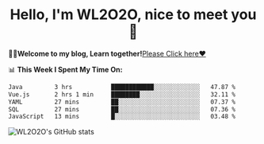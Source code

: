 <h1 align = "center">Hello, I'm WL2O2O, nice to meet you 👋</h1>

🧑‍💻**Welcome to my blog, Learn together!**[Please Click here❤️](https://wl2o2o.github.io)

📊 **This Week I Spent My Time On:**
<!--START_SECTION:waka-->

```txt
Java         3 hrs           ████████████░░░░░░░░░░░░░   47.87 %
Vue.js       2 hrs 1 min     ████████░░░░░░░░░░░░░░░░░   32.11 %
YAML         27 mins         ██░░░░░░░░░░░░░░░░░░░░░░░   07.37 %
SQL          27 mins         ██░░░░░░░░░░░░░░░░░░░░░░░   07.36 %
JavaScript   13 mins         █░░░░░░░░░░░░░░░░░░░░░░░░   03.48 %
```

<!--END_SECTION:waka-->

![WL2O2O's GitHub stats](https://github-readme-stats.vercel.app/api?username=WL2O2O&show_icons=true)


<!--
**WL2O2O/WL2O2O** is a ✨ _special_ ✨ repository because its `README.md` (this file) appears on your GitHub profile.

Here are some ideas to get you started:

- 🔭 I’m currently working on ...
- 🌱 I’m currently learning ...
- 👯 I’m looking to collaborate on ...
- 🤔 I’m looking for help with ...
- 💬 Ask me about ...
- 📫 How to reach me: ...
- 😄 Pronouns: ...
- ⚡ Fun fact: ...
-->
